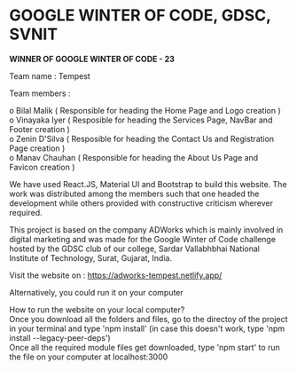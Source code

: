 # GOOGLE WINTER OF CODE, GDSC, SVNIT  

**WINNER OF GOOGLE WINTER OF CODE - 23**  
  
Team name : Tempest

Team members :  
   
o Bilal Malik  ( Responsible for heading the Home Page and Logo creation )<br>
o Vinayaka Iyer  ( Resposible for heading the Services Page, NavBar and Footer creation )<br>
o Zenin D'Silva  ( Resposible for heading the Contact Us and Registration Page creation )<br>
o Manav Chauhan  ( Responsible for heading the About Us Page and Favicon creation )<br>

We have used React.JS, Material UI and Bootstrap to build this website. The work was distributed among the members such that one headed the development while others provided with constructive criticism wherever required. 

This project is based on the company ADWorks which is mainly involved in digital marketing and was made for the Google Winter of Code challenge hosted by the GDSC club of our college, Sardar Vallabhbhai National Institute of Technology, Surat, Gujarat, India.

Visit the website on : https://adworks-tempest.netlify.app/  
  
Alternatively, you could run it on your computer  

How to run the website on your local computer?   
Once you download all the folders and files, go to the directoy of the project in your terminal 
and type 'npm install' (in case this doesn't work, type 'npm install --legacy-peer-deps')    
Once all the required module files get downloaded, type 'npm start' to run the file on your computer at localhost:3000

